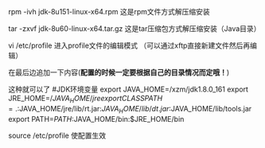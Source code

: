 rpm -ivh jdk-8u151-linux-x64.rpm   这是rpm文件方式解压缩安装

tar -zxvf jdk-8u60-linux-x64.tar.gz    这是tar压缩包方式解压缩安装（Java目录）


vi /etc/profile                  进入profile文件的编辑模式 （可以通过xftp直接新建文件然后再编辑）



 在最后边追加一下内容(**配置的时候一定要根据自己的目录情况而定哦！**)

 这种就可以了
 #JDK环境变量
 export JAVA_HOME=/xzm/jdk1.8.0_161
 export JRE_HOME=/$JAVA_HOME/jre
 export CLASSPATH=.:$JAVA_HOME/jre/lib/rt.jar:$JAVA_HOME/lib/dt.jar:$JAVA_HOME/lib/tools.jar
 export PATH=$PATH:$JAVA_HOME/bin:$JRE_HOME/bin


  source /etc/profile 使配置生效